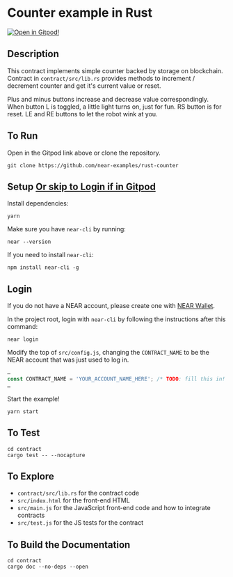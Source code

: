 Counter example in Rust
=================================

[![Open in Gitpod!](https://gitpod.io/button/open-in-gitpod.svg)](https://gitpod.io/#https://github.com/near-examples/rust-counter)

<!-- MAGIC COMMENT: DO NOT DELETE! Everything above this line is hidden on NEAR Examples page -->

## Description

This contract implements simple counter backed by storage on blockchain.
Contract in `contract/src/lib.rs` provides methods to increment / decrement counter and get it's current value or reset.

Plus and minus buttons increase and decrease value correspondingly. When button L is toggled, a little light turns on, just for fun. RS button is for reset. LE and RE buttons to let the robot wink at you.

## To Run
Open in the Gitpod link above or clone the repository.

```
git clone https://github.com/near-examples/rust-counter
```


## Setup [Or skip to Login if in Gitpod](#login)
Install dependencies:

```
yarn
```

Make sure you have `near-cli` by running:

```
near --version
```

If you need to install `near-cli`:

```
npm install near-cli -g
```

## Login
If you do not have a NEAR account, please create one with [NEAR Wallet](https://wallet.nearprotocol.com).

In the project root, login with `near-cli` by following the instructions after this command:

```
near login
```

Modify the top of `src/config.js`, changing the `CONTRACT_NAME` to be the NEAR account that was just used to log in.

```javascript
…
const CONTRACT_NAME = 'YOUR_ACCOUNT_NAME_HERE'; /* TODO: fill this in! */
…
```

Start the example!

```
yarn start
```

## To Test

```
cd contract
cargo test -- --nocapture
```

## To Explore

- `contract/src/lib.rs` for the contract code
- `src/index.html` for the front-end HTML
- `src/main.js` for the JavaScript front-end code and how to integrate contracts
- `src/test.js` for the JS tests for the contract

## To Build the Documentation

```
cd contract
cargo doc --no-deps --open
```
